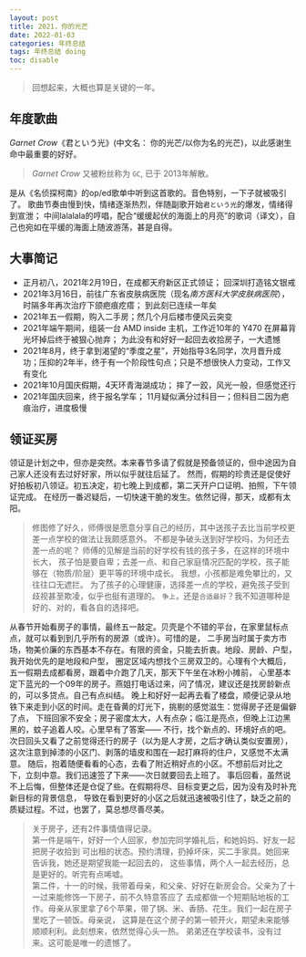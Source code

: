 ```yaml
---
layout: post
title: 2021，你的光芒
date: 2022-01-03
categories: 年终总结
tags: 年终总结 doing
toc: disable
---
```

> 回想起来，大概也算是关键的一年。

## 年度歌曲

*Garnet Crow*《君という光》(中文名： 你的光芒/以你为名的光芒)，以此感谢生命中最重要的好好。

> *Garnet Crow* 又被粉丝称为 `GC`, 已于 2013年解散。 

是从《名侦探柯南》的op/ed歌单中听到这首歌的。音色特别，一下子就被吸引了。
歌曲节奏由慢到快，情绪逐渐热烈，伴随副歌开始`君という光`的爆发，情绪得到宣泄；
中间lalalala的哼唱，配合“缓缓起伏的海面上的月亮”的歌词（译文），自己也宛如在平缓的海面上随波游荡，甚是自得。

## 大事简记

- 正月初八，2021年2月19日，在成都天府新区正式领证； 回深圳打造铭文银戒
- 2021年3月16日，前往广东省皮肤病医院（现名*南方医科大学皮肤病医院*），时隔多年再次治疗下颌疤痕疙瘩； 到此刻已连续一年矣
- 2021年五一假期，购入二手房；然几个月后楼市便风云突变
- 2021年端午期间，组装一台 AMD inside 主机，工作近10年的 Y470 在屏幕背光坏掉后终于被狠心抛弃； 为此没有和好好一起回去收拾房子，一大遗憾
- 2021年8月，终于拿到渴望的“季度之星”，开始指导3名同学，次月晋升成功；压抑的2年半，终于有一个阶段性句点；只是不想很快人力变动，工作又有变化
- 2021年10月国庆假期，4天环青海湖成功； 摔了一跤，风光一般，但感觉还行
- 2021年国庆回来，终于报名学车； 11月疑似满分过科目一；但科目二因为疤痕治疗，进度极慢

## 领证买房

领证是计划之中，但亦是突然。本来春节多请了假就是预备领证的，但中途因为自己家人还没有去过好好家，所以似乎就往后延了。
然而，假期的珍贵还是促使好好拍板初八领证。初五决定，初七晚上到成都，第二天开户口证明、拍照，下午领证完成。
在经历一番迟疑后，一切快速干脆的发生。依然记得，那天，成都有太阳。

> 修图修了好久，师傅很是愿意分享自己的经历，其中送孩子去比当前学校更差一点学校的做法让我颇感意外。
不都是争破头送到好学校吗，为何还去差一点的呢？ 师傅的见解是当前的好学校有钱的孩子多，在这样的环境中长大，
孩子怕是要自卑；去差一点、和自己家庭情况匹配的学校，孩子能够在（物质/阶层）更平等的环境中成长。
我想，小孩都是难免攀比的，又往往口无遮拦。
为了孩子的心理健康，选择差一点的学校，避免孩子受到歧视甚至欺凌，似乎也挺有道理的。
`争上`，还是`合适最好`？我不知道哪种是好的、对的，看各自的选择吧。

从春节开始看房子的事情，最终五一敲定。贝壳是个不错的平台，在家里鼠标点点，就可以看到到几乎所有的房源（或许）。可惜的是，
二手房当时属于卖方市场，物美价廉的东西基本不存在。有限的资金，只能去折衷。地段、房龄、户型，我开始优先的是地段和户型，
圈定区域内想找个三房双卫的。心理有个大概后，五一假期去成都看房，跟着中介跑了几天，那天下午坐在冰粉小摊前，
心里基本定下蓝光的一个09年的房子。燕姐打电话过来，问了情况，建议还是找房龄新点的，可以多贷点。自己有点纠结。
晚上和好好一起再去看了楼盘，顺便记录从地铁下来走到小区的时间。走在昏黄的灯光下，挑剔的感觉滋生：觉得房子还是偏僻了点，
下班回家不安全；房子密度太大，人有点杂；临江是亮点，但晚上江边黑黑的，蚊子追着人咬。心里早有了答案——
不行，找个新点的、环境好点的吧。次日回头又看了之前觉得还行的房子（以为是人才房，之后才确认类似安置房），
这次注意到掉漆的小区门、剥落的墙皮和围在一起打麻将的住户，又感觉不太满意。
随后，抱着随便看看的心态，去看了附近稍好点的小区。不想前后对比之下，立刻中意。我们迅速签了下来——次日就要回去上班了。
事后回看，虽然说不上后悔，但整体还是仓促了些。在假期将尽、目标变更之后，因为没有及时补充新目标的背景信息，
导致在看到更好的小区之后就迅速被吸引住了，缺乏之前的质疑过程。不过，也罢了，莫总想尽善尽美。

> 关于房子，还有2件事情值得记录。  
第一件是端午，好好一个人回家，参加完同学婚礼后，和她妈妈、好友一起把房子收拾到
可出租的状态。预约清理，扔掉坏床，买二手家具。她回来告诉我，她还是期望我能一起回去的，
这些事情，两个人一起去经历，总是更好的。听完有点唏嘘。  
第二件，十一的时候，我带着母亲，和父亲、好好在新房会合。父亲为了十一过来能修饰一下房子，前不久特意答应了
去成都做一个短期贴地板的工作。母亲从家里拿了6个苹果，带了锅、米、香肠、花生。我们一起在房子里吃了一顿饭。母亲说，
这算是在这个房子的第一顿开火，期望未来能够顺顺利利。此刻想来，依然觉得心头一热。
弟弟还在学校读书，没有过来。这可能是唯一的遗憾了。


